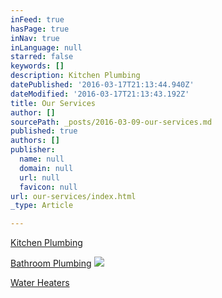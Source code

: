 ```yaml
---
inFeed: true
hasPage: true
inNav: true
inLanguage: null
starred: false
keywords: []
description: Kitchen Plumbing
datePublished: '2016-03-17T21:13:44.940Z'
dateModified: '2016-03-17T21:13:43.192Z'
title: Our Services
author: []
sourcePath: _posts/2016-03-09-our-services.md
published: true
authors: []
publisher:
  name: null
  domain: null
  url: null
  favicon: null
url: our-services/index.html
_type: Article

---
```

[Kitchen Plumbing][0]

[Bathroom Plumbing][1]
![](https://the-grid-user-content.s3-us-west-2.amazonaws.com/41649bb5-50b2-4fa0-b278-6d8b712e08dd.jpg)

[Water Heaters][2]

[0]: https://thegrid.ai/little-rock-plumbing/kitchen-plumbing/
[1]: https://thegrid.ai/little-rock-plumbing/bathroom-plumbing
[2]: https://thegrid.ai/little-rock-plumbing/water-heaters